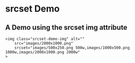 # srcset Demo

## A Demo using the srcset img attribute 

```
<img class="srcset-demo-img" alt=""
	src="images/2000x1000.png"
	srcset="images/500x250.png 500w,images/1000x500.png 1000w,images/2000x1000.png 2000w"
>
```
